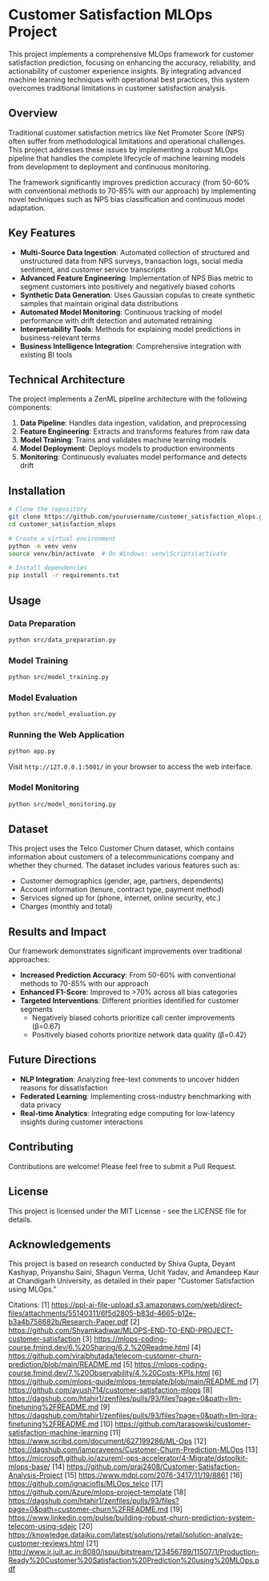 # Customer Satisfaction MLOps Project

This project implements a comprehensive MLOps framework for customer satisfaction prediction, focusing on enhancing the accuracy, reliability, and actionability of customer experience insights. By integrating advanced machine learning techniques with operational best practices, this system overcomes traditional limitations in customer satisfaction analysis.

## Overview

Traditional customer satisfaction metrics like Net Promoter Score (NPS) often suffer from methodological limitations and operational challenges. This project addresses these issues by implementing a robust MLOps pipeline that handles the complete lifecycle of machine learning models from development to deployment and continuous monitoring.

The framework significantly improves prediction accuracy (from 50-60% with conventional methods to 70-85% with our approach) by implementing novel techniques such as NPS bias classification and continuous model adaptation.

## Key Features

- **Multi-Source Data Ingestion**: Automated collection of structured and unstructured data from NPS surveys, transaction logs, social media sentiment, and customer service transcripts
- **Advanced Feature Engineering**: Implementation of NPS Bias metric to segment customers into positively and negatively biased cohorts
- **Synthetic Data Generation**: Uses Gaussian copulas to create synthetic samples that maintain original data distributions
- **Automated Model Monitoring**: Continuous tracking of model performance with drift detection and automated retraining
- **Interpretability Tools**: Methods for explaining model predictions in business-relevant terms
- **Business Intelligence Integration**: Comprehensive integration with existing BI tools

## Technical Architecture

The project implements a ZenML pipeline architecture with the following components:

1. **Data Pipeline**: Handles data ingestion, validation, and preprocessing
2. **Feature Engineering**: Extracts and transforms features from raw data
3. **Model Training**: Trains and validates machine learning models
4. **Model Deployment**: Deploys models to production environments
5. **Monitoring**: Continuously evaluates model performance and detects drift

## Installation

```bash
# Clone the repository
git clone https://github.com/yourusername/customer_satisfaction_mlops.git
cd customer_satisfaction_mlops

# Create a virtual environment
python -m venv venv
source venv/bin/activate  # On Windows: venv\Scripts\activate

# Install dependencies
pip install -r requirements.txt
```

## Usage

### Data Preparation

```bash
python src/data_preparation.py
```

### Model Training

```bash
python src/model_training.py
```

### Model Evaluation

```bash
python src/model_evaluation.py
```

### Running the Web Application

```bash
python app.py
```

Visit `http://127.0.0.1:5001/` in your browser to access the web interface.

### Model Monitoring

```bash
python src/model_monitoring.py
```

## Dataset

This project uses the Telco Customer Churn dataset, which contains information about customers of a telecommunications company and whether they churned. The dataset includes various features such as:

- Customer demographics (gender, age, partners, dependents)
- Account information (tenure, contract type, payment method)
- Services signed up for (phone, internet, online security, etc.)
- Charges (monthly and total)

## Results and Impact

Our framework demonstrates significant improvements over traditional approaches:

- **Increased Prediction Accuracy**: From 50-60% with conventional methods to 70-85% with our approach
- **Enhanced F1-Score**: Improved to >70% across all bias categories
- **Targeted Interventions**: Different priorities identified for customer segments
  - Negatively biased cohorts prioritize call center improvements (β=0.67)
  - Positively biased cohorts prioritize network data quality (β=0.42)

## Future Directions

- **NLP Integration**: Analyzing free-text comments to uncover hidden reasons for dissatisfaction
- **Federated Learning**: Implementing cross-industry benchmarking with data privacy
- **Real-time Analytics**: Integrating edge computing for low-latency insights during customer interactions

## Contributing

Contributions are welcome! Please feel free to submit a Pull Request.

## License

This project is licensed under the MIT License - see the LICENSE file for details.

## Acknowledgements

This project is based on research conducted by Shiva Gupta, Deyant Kashyap, Priyanshu Saini, Shagun Verma, Uchit Yadav, and Amandeep Kaur at Chandigarh University, as detailed in their paper "Customer Satisfaction using MLOps."

Citations:
[1] https://ppl-ai-file-upload.s3.amazonaws.com/web/direct-files/attachments/55140311/6f5d2805-b83d-4665-b12e-b3a4b758682b/Research-Paper.pdf
[2] https://github.com/Shyamkadiwar/MLOPS-END-TO-END-PROJECT-customer-satisfaction
[3] https://mlops-coding-course.fmind.dev/6.%20Sharing/6.2.%20Readme.html
[4] https://github.com/virajbhutada/telecom-customer-churn-prediction/blob/main/README.md
[5] https://mlops-coding-course.fmind.dev/7.%20Observability/4.%20Costs-KPIs.html
[6] https://github.com/mlops-guide/mlops-template/blob/main/README.md
[7] https://github.com/ayush714/customer-satisfaction-mlops
[8] https://dagshub.com/htahir1/zenfiles/pulls/93/files?page=0&path=llm-finetuning%2FREADME.md
[9] https://dagshub.com/htahir1/zenfiles/pulls/93/files?page=0&path=llm-lora-finetuning%2FREADME.md
[10] https://github.com/tarasowski/customer-satisfaction-machine-learning
[11] https://www.scribd.com/document/627199286/ML-Ops
[12] https://dagshub.com/iampraveens/Customer-Churn-Prediction-MLOps
[13] https://microsoft.github.io/azureml-ops-accelerator/4-Migrate/dstoolkit-mlops-base/
[14] https://github.com/praj2408/Customer-Satisfaction-Analysis-Project
[15] https://www.mdpi.com/2076-3417/11/19/8861
[16] https://github.com/ignaciofls/MLOps_telco
[17] https://github.com/Azure/mlops-project-template
[18] https://dagshub.com/htahir1/zenfiles/pulls/93/files?page=0&path=customer-churn%2FREADME.md
[19] https://www.linkedin.com/pulse/building-robust-churn-prediction-system-telecom-using-sdajc
[20] https://knowledge.dataiku.com/latest/solutions/retail/solution-analyze-customer-reviews.html
[21] http://www.ir.juit.ac.in:8080/jspui/bitstream/123456789/11507/1/Production-Ready%20Customer%20Satisfaction%20Prediction%20using%20MLOps.pdf

